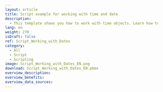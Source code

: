 ```yaml
---
layout: article
title: Script example for working with time and date
description: 
  - This template shows you how to work with time objects. Learn how to add, manipulate, compare, or format a date.
lang: en
weight: 270
isDraft: false
ref: Script_Working_with_Dates
category:
  - All
  - Script
  - Scripting
image: Script_Working_with_Dates_EN.png
download: Script_Working_with_Dates_EN.pbmx
overview_description:
overview_benefits:
overview_data_sources:
---
```

